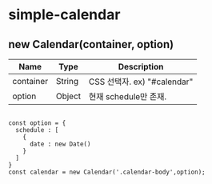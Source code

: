 # simple-calendar

## new Calendar(container, option)
| Name | Type | Description |
| --- | --- | --- |
| container | String | CSS 선택자. ex) "#calendar" |
| option | Object | 현재 schedule만 존재. |

<pre><code>
const option = {
  schedule : [
    {
      date : new Date()
    }
  ]
}
const calendar = new Calendar('.calendar-body',option);
</code></pre>
##
